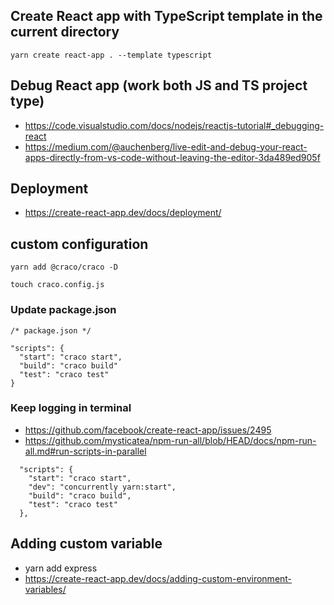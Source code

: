 ## Create React app with TypeScript template in the current directory
```
yarn create react-app . --template typescript
```

## Debug React app (work both JS and TS project type)

- https://code.visualstudio.com/docs/nodejs/reactjs-tutorial#_debugging-react
- https://medium.com/@auchenberg/live-edit-and-debug-your-react-apps-directly-from-vs-code-without-leaving-the-editor-3da489ed905f

## Deployment
- https://create-react-app.dev/docs/deployment/


## custom configuration

```
yarn add @craco/craco -D

```

```
touch craco.config.js
```

### Update package.json

```
/* package.json */

"scripts": {
  "start": "craco start",
  "build": "craco build"
  "test": "craco test"
}
```


### Keep logging in terminal
- https://github.com/facebook/create-react-app/issues/2495
- https://github.com/mysticatea/npm-run-all/blob/HEAD/docs/npm-run-all.md#run-scripts-in-parallel
```
  "scripts": {
    "start": "craco start",
    "dev": "concurrently yarn:start",
    "build": "craco build",
    "test": "craco test"
  },

```

## Adding custom variable
- yarn add express
- https://create-react-app.dev/docs/adding-custom-environment-variables/
